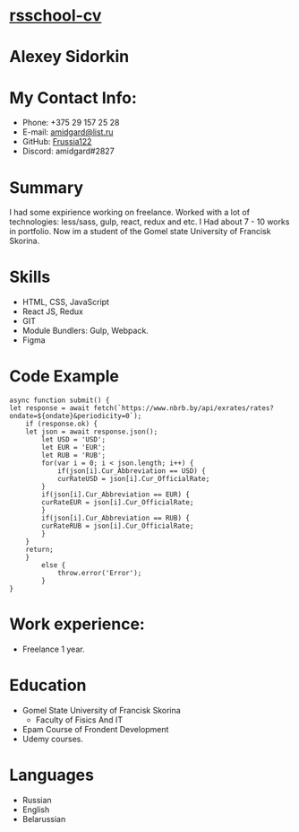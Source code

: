 # [rsschool-cv](https://Frussia122.github.io/rsschool-cv)
# Alexey Sidorkin
# My Contact Info:
*  Phone: +375 29 157 25 28
*  E-mail: amidgard@list.ru
*  GitHub: [Frussia122](https://github.com/Frussia122)
*  Discord: amidgard#2827
# Summary
I had some expirience working on freelance. Worked with a lot of technologies: less/sass, gulp, react, redux and etc. I Had about 7 - 10 works in portfolio. Now im a student of the Gomel state University of Francisk Skorina.
# Skills
* HTML, CSS, JavaScript
* React JS, Redux
* GIT
* Module Bundlers: Gulp, Webpack.
* Figma
# Code Example
```
async function submit() {
let response = await fetch(`https://www.nbrb.by/api/exrates/rates?ondate=${ondate}&periodicity=0`);
    if (response.ok) {
    let json = await response.json();
        let USD = 'USD';
        let EUR = 'EUR';
        let RUB = 'RUB';
        for(var i = 0; i < json.length; i++) { 
            if(json[i].Cur_Abbreviation == USD) {
            curRateUSD = json[i].Cur_OfficialRate;
        }
        if(json[i].Cur_Abbreviation == EUR) {
        curRateEUR = json[i].Cur_OfficialRate;
        }
        if(json[i].Cur_Abbreviation == RUB) {
        curRateRUB = json[i].Cur_OfficialRate;
        }
    }
    return;
    }
        else {
            throw.error('Error');
        }
}
```
# Work experience:
* Freelance 1 year. 

# Education
* Gomel State University of Francisk Skorina
    + Faculty of Fisics And IT
* Epam Course of Frondent Development
* Udemy courses. 
# Languages
* Russian
* English
* Belarussian

